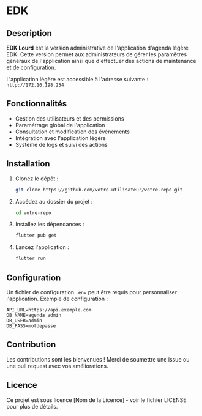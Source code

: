 # EDK

## Description
**EDK Lourd** est la version administrative de l'application d'agenda légère EDK. Cette version permet aux administrateurs de gérer les paramètres généraux de l'application ainsi que d'effectuer des actions de maintenance et de configuration.

L'application légère est accessible à l'adresse suivante : `http://172.16.198.254`

## Fonctionnalités
- Gestion des utilisateurs et des permissions
- Paramétrage global de l'application
- Consultation et modification des événements
- Intégration avec l'application légère
- Système de logs et suivi des actions

## Installation
1. Clonez le dépôt :
   ```sh
   git clone https://github.com/votre-utilisateur/votre-repo.git
   ```
2. Accédez au dossier du projet :
   ```sh
   cd votre-repo
   ```
3. Installez les dépendances :
   ```sh
   flutter pub get
   ```
4. Lancez l'application :
   ```sh
   flutter run
   ```

## Configuration
Un fichier de configuration `.env` peut être requis pour personnaliser l'application. Exemple de configuration :
```env
API_URL=https://api.exemple.com
DB_NAME=agenda_admin
DB_USER=admin
DB_PASS=motdepasse
```

## Contribution
Les contributions sont les bienvenues ! Merci de soumettre une issue ou une pull request avec vos améliorations.

## Licence
Ce projet est sous licence [Nom de la Licence] - voir le fichier LICENSE pour plus de détails.

